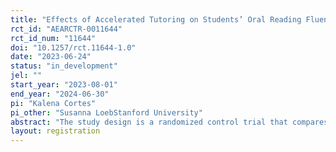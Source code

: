 ```yaml
---
title: "Effects of Accelerated Tutoring on Students’ Oral Reading Fluency"
rct_id: "AEARCTR-0011644"
rct_id_num: "11644"
doi: "10.1257/rct.11644-1.0"
date: "2023-06-24"
status: "in_development"
jel: ""
start_year: "2023-08-01"
end_year: "2024-06-30"
pi: "Kalena Cortes"
pi_other: "Susanna LoebStanford University"
abstract: "The study design is a randomized control trial that compares the reading proficiency of kindergarten students who receive the accelerated 1:1 high dosage tutoring support to kindergarten students who receive the regular 1:1 high dosage tutoring support. The study will involve 800 kindergarten students enrolled in 40 kindergarten classrooms identified by the district who agree to participate in Chapter One’s 1:1 high dosage tutoring, randomly assigning 400 to one treatment group (T1, accelerated tutoring) and 400 to the other treated group (T2, regular tutoring). All students in the study will receive the tutoring support (i.e., accelerated tutoring or regular tutoring) throughout their kindergarten school year assuming they remain enrolled in the school district."
layout: registration
---
```


